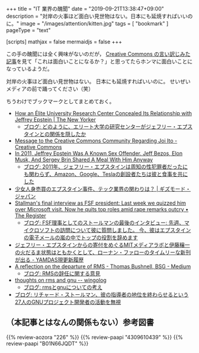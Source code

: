+++
title = "IT 業界の醜聞"
date =  "2019-09-21T13:38:47+09:00"
description = "対岸の火事ほど面白い見世物はない。日本にも延焼すればいいのに。"
image = "/images/attention/kitten.jpg"
tags = [ "bookmark" ]
pageType = "text"

[scripts]
  mathjax = false
  mermaidjs = false
+++

この手の醜聞には全く興味がないのだが， [Creative Commons の言い訳じみた記事](https://creativecommons.org/2019/09/10/message-to-the-creative-commons-community-regarding-joi-ito/ "Message to the Creative Commons Community Regarding Joi Ito - Creative Commons")を見て「これは面白いことになるか？」と思ってたらホンマに面白いことになっているようだ。

対岸の火事ほど面白い見世物はない。
日本にも延焼すればいいのに。
せいぜいメディアの前で踊ってください（笑）

ちうわけでブックマークとしてまとめておく。

- [How an Élite University Research Center Concealed Its Relationship with Jeffrey Epstein | The New Yorker](https://www.newyorker.com/news/news-desk/how-an-elite-university-research-center-concealed-its-relationship-with-jeffrey-epstein)
    - [ブログ: どのように、エリート大学の研究センターがジェフリー・エプスタインとの関係を隠したか](https://okuranagaimo.blogspot.com/2019/09/blog-post_9.html)
- [Message to the Creative Commons Community Regarding Joi Ito - Creative Commons](https://creativecommons.org/2019/09/10/message-to-the-creative-commons-community-regarding-joi-ito/)
- [In 2011, Jeffrey Epstein Was A Known Sex Offender. Jeff Bezos, Elon Musk, And Sergey Brin Shared A Meal With Him Anyway](https://www.buzzfeednews.com/article/peteraldhous/jeffrey-epstein-bezos-musk-billionaires-dinner)
    - [ブログ: 2011年、ジェフリー・エプスタインは周知の性犯罪者だったにも関わらず、Amazon、Google、Teslaの創設者たちは彼と食事を共にした](https://okuranagaimo.blogspot.com/2019/09/2011amazongoogletesla.html)
- [少女人身売買のエプスタイン事件、テック業界の関わりは？ | ギズモード・ジャパン](https://www.gizmodo.jp/2019/09/epstein-money-report.html)
- [Stallman's final interview as FSF president: Last week we quizzed him over Microsoft visit. Now he quits top roles amid rape remarks outcry • The Register](https://www.theregister.co.uk/2019/09/17/richard_stallman_final_interview/)
    - [ブログ: FSF理事としてのストールマンの最後のインタビュー: 先週、マイクロソフトの訪問について彼に質問しました。 今、彼はエプスタインの電子メールの嵐の中でトップの役割を辞めます](https://okuranagaimo.blogspot.com/2019/09/fsf.html)
- [ジェフリー・エプスタインからの寄付をめぐるMITメディアラボと伊藤穣一の火だるま状態はともかくとして、ローナン・ファローのタイムリーな新刊が出る - YAMDAS現更新履歴](https://yamdas.hatenablog.com/entry/20190917/ronan-farrow)
- [A reflection on the departure of RMS - Thomas Bushnell, BSG - Medium](https://medium.com/@thomas.bushnell/a-reflection-on-the-departure-of-rms-18e6a835fd84)
    - [ブログ: RMSの辞任に関する意見](https://okuranagaimo.blogspot.com/2019/09/rms.html)
- [thoughts on rms and gnu -- wingolog](http://wingolog.org/archives/2019/10/08/thoughts-on-rms-and-gnu)
    - [ブログ: rmsとgnuについての考え](https://okuranagaimo.blogspot.com/2019/10/rmsgnu.html)
- [ブログ: リチャード・ストールマン、彼の指導者の地位を終わらせるという27人のGNUプロジェクト開発者の活動を無視](https://okuranagaimo.blogspot.com/2019/10/27gnu.html)

## （本記事とはなんの関係もない）参考図書

{{% review-aozora "226" %}} <!-- ボヘミアの醜聞 -->
{{% review-paapi "4309610439" %}} <!-- シャーロック・ホームズの冒険 (シャーロック・ホームズ全集 3) -->
{{% review-paapi "B01N66JQDT" %}} <!-- シャーロック・ホームズ全集 合本版 -->
